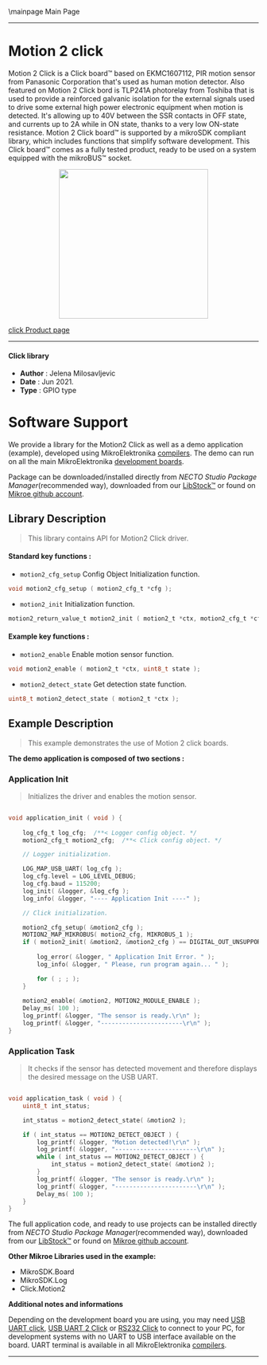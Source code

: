 \mainpage Main Page

---
# Motion 2 click

Motion 2 Click is a Click board™ based on EKMC1607112, PIR motion sensor from Panasonic Corporation that's used as human motion detector. Also featured on Motion 2 Click bord is TLP241A photorelay from Toshiba that is used to provide a reinforced galvanic isolation for the external signals used to drive some external high power electronic equipment when motion is detected. It's allowing up to 40V between the SSR contacts in OFF state, and currents up to 2A while in ON state, thanks to a very low ON-state resistance.
Motion 2 Click board™ is supported by a mikroSDK compliant library, which includes functions that simplify software development. This Click board™ comes as a fully tested product, ready to be used on a system equipped with the mikroBUS™ socket.

<p align="center">
  <img src="https://download.mikroe.com/images/click_for_ide/motion2_click.png" height=300px>
</p>

[click Product page](https://www.mikroe.com/motion-2-click)

---


#### Click library

- **Author**        : Jelena Milosavljevic
- **Date**          : Jun 2021.
- **Type**          : GPIO type


# Software Support

We provide a library for the Motion2 Click
as well as a demo application (example), developed using MikroElektronika
[compilers](https://www.mikroe.com/necto-studio).
The demo can run on all the main MikroElektronika [development boards](https://www.mikroe.com/development-boards).

Package can be downloaded/installed directly from *NECTO Studio Package Manager*(recommended way), downloaded from our [LibStock&trade;](https://libstock.mikroe.com) or found on [Mikroe github account](https://github.com/MikroElektronika/mikrosdk_click_v2/tree/master/clicks).

## Library Description

> This library contains API for Motion2 Click driver.

#### Standard key functions :

- `motion2_cfg_setup` Config Object Initialization function.
```c
void motion2_cfg_setup ( motion2_cfg_t *cfg );
```

- `motion2_init` Initialization function.
```c
motion2_return_value_t motion2_init ( motion2_t *ctx, motion2_cfg_t *cfg );
```

#### Example key functions :

- `motion2_enable` Enable motion sensor function.
```c
void motion2_enable ( motion2_t *ctx, uint8_t state );
```

- `motion2_detect_state` Get detection state function.
```c
uint8_t motion2_detect_state ( motion2_t *ctx );
```

## Example Description

> This example demonstrates the use of Motion 2 click boards.

**The demo application is composed of two sections :**

### Application Init

> Initializes the driver and enables the motion sensor.

```c

void application_init ( void ) {
   
    log_cfg_t log_cfg;  /**< Logger config object. */
    motion2_cfg_t motion2_cfg;  /**< Click config object. */

    // Logger initialization.

    LOG_MAP_USB_UART( log_cfg );
    log_cfg.level = LOG_LEVEL_DEBUG;
    log_cfg.baud = 115200;
    log_init( &logger, &log_cfg );
    log_info( &logger, "---- Application Init ----" );

    // Click initialization.

    motion2_cfg_setup( &motion2_cfg );
    MOTION2_MAP_MIKROBUS( motion2_cfg, MIKROBUS_1 );
    if ( motion2_init( &motion2, &motion2_cfg ) == DIGITAL_OUT_UNSUPPORTED_PIN ) {
       
        log_error( &logger, " Application Init Error. " );
        log_info( &logger, " Please, run program again... " );

        for ( ; ; );
    }
    
    motion2_enable( &motion2, MOTION2_MODULE_ENABLE );
    Delay_ms( 100 );
    log_printf( &logger, "The sensor is ready.\r\n" );
    log_printf( &logger, "-----------------------\r\n" );
}

```

### Application Task

> It checks if the sensor has detected movement and therefore displays the desired message on the USB UART.

```c

void application_task ( void ) {  
    uint8_t int_status;

    int_status = motion2_detect_state( &motion2 );

    if ( int_status == MOTION2_DETECT_OBJECT ) {
        log_printf( &logger, "Motion detected!\r\n" );
        log_printf( &logger, "-----------------------\r\n" );
        while ( int_status == MOTION2_DETECT_OBJECT ) {
            int_status = motion2_detect_state( &motion2 );
        }
        log_printf( &logger, "The sensor is ready.\r\n" );
        log_printf( &logger, "-----------------------\r\n" );
        Delay_ms( 100 );
    }
}

```

The full application code, and ready to use projects can be installed directly from *NECTO Studio Package Manager*(recommended way), downloaded from our [LibStock&trade;](https://libstock.mikroe.com) or found on [Mikroe github account](https://github.com/MikroElektronika/mikrosdk_click_v2/tree/master/clicks).

**Other Mikroe Libraries used in the example:**

- MikroSDK.Board
- MikroSDK.Log
- Click.Motion2

**Additional notes and informations**

Depending on the development board you are using, you may need
[USB UART click](https://www.mikroe.com/usb-uart-click),
[USB UART 2 Click](https://www.mikroe.com/usb-uart-2-click) or
[RS232 Click](https://www.mikroe.com/rs232-click) to connect to your PC, for
development systems with no UART to USB interface available on the board. UART
terminal is available in all MikroElektronika
[compilers](https://shop.mikroe.com/compilers).

---
